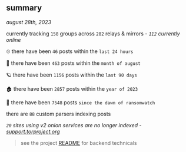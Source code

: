 
## summary
_august 28th, 2023_

currently tracking `158` groups across `282` relays & mirrors - _`112` currently online_

⏲ there have been `46` posts within the `last 24 hours`

🦈 there have been `463` posts within the `month of august`

🪐 there have been `1156` posts within the `last 90 days`

🏚 there have been `2857` posts within the `year of 2023`

🦕 there have been `7548` posts `since the dawn of ransomwatch`

there are `88` custom parsers indexing posts

_`20` sites using v2 onion services are no longer indexed - [support.torproject.org](https://support.torproject.org/onionservices/v2-deprecation/)_

> see the project [README](https://github.com/joshhighet/ransomwatch#ransomwatch--) for backend technicals
